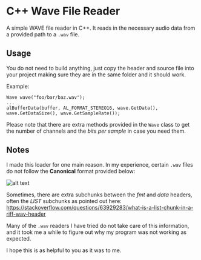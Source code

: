 # C++ Wave File Reader
A simple WAVE file reader in C++. It reads in the necessary audio data from a provided path to a `.wav` file.

## Usage
You do not need to build anything, just copy the header and source file into your project making sure they are in
the same folder and it should work.

Example:
```
Wave wave("foo/bar/baz.wav");
...
alBufferData(buffer, AL_FORMAT_STEREO16, wave.GetData(), wave.GetDataSize(), wave.GetSampleRate());
```
Please note that there are extra methods provided in the `Wave` class to get the number of channels and the *bits per sample*
in case you need them.

## Notes

I made this loader for one main reason. In my experience, certain `.wav` files do not follow the **Canonical** format provided below:

![alt text](https://e2e.ti.com/cfs-file/__key/communityserver-blogs-components-weblogfiles/00-00-00-07-62/Canonical-WAVE-file-format.jpg)

Sometimes, there are extra subchunks between the *fmt* and *data* headers, often the *LIST* subchunks as
pointed out here: https://stackoverflow.com/questions/63929283/what-is-a-list-chunk-in-a-riff-wav-header

Many of the `.wav` readers I have tried do not take care of this information, and it took me a while to figure out why
my program was not working as expected.

I hope this is as helpful to you as it was to me.
